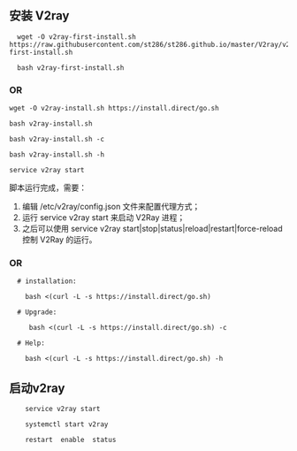
## 安装 V2ray
```shell
  wget -O v2ray-first-install.sh  https://raw.githubusercontent.com/st286/st286.github.io/master/V2ray/v2ray-first-install.sh

  bash v2ray-first-install.sh
```

### OR
`wget -O v2ray-install.sh https://install.direct/go.sh`

`bash v2ray-install.sh`

`bash v2ray-install.sh -c`

`bash v2ray-install.sh -h`

`service v2ray start `

脚本运行完成，需要：

  1. 编辑 /etc/v2ray/config.json 文件来配置代理方式；
  2. 运行 service v2ray start 来启动 V2Ray 进程；
  3. 之后可以使用 service v2ray start|stop|status|reload|restart|force-reload 控制 V2Ray 的运行。

### OR

```shell
  # installation:
  
  	bash <(curl -L -s https://install.direct/go.sh)
  
  # Upgrade:
  
	 bash <(curl -L -s https://install.direct/go.sh) -c

  # Help:
  
	bash <(curl -L -s https://install.direct/go.sh) -h

```

## 启动v2ray

```shell
	service v2ray start 
	
	systemctl start v2ray
	
	restart  enable  status

```
